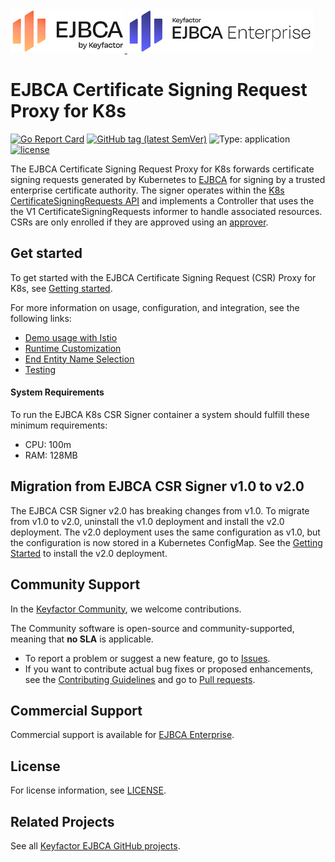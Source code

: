 <!--EJBCA Community logo -->
<a href="https://ejbca.org">
    <img src=".github/images/community-ejbca.png?raw=true)" alt="EJBCA logo" title="EJBCA" height="70" />
</a>
<!--EJBCA Enterprise logo -->
<a href="https://www.keyfactor.com/products/ejbca-enterprise/">
    <img src=".github/images/keyfactor-ejbca-enterprise.png?raw=true)" alt="EJBCA logo" title="EJBCA" height="70" />
</a>

# EJBCA Certificate Signing Request Proxy for K8s 

[![Go Report Card](https://goreportcard.com/badge/github.com/Keyfactor/ejbca-k8s-csr-signer)](https://goreportcard.com/report/github.com/Keyfactor/ejbca-k8s-csr-signer) [![GitHub tag (latest SemVer)](https://img.shields.io/github/v/tag/keyfactor/ejbca-k8s-csr-signer?label=release)](https://github.com/keyfactor/ejbca-k8s-csr-signer/releases) ![Type: application](https://img.shields.io/badge/Type-application-informational?style=flat-square) [![license](https://img.shields.io/github/license/keyfactor/ejbca-k8s-csr-signer.svg)]()

The EJBCA Certificate Signing Request Proxy for K8s forwards certificate signing requests generated by Kubernetes to [EJBCA](https://www.primekey.com/products/ejbca-enterprise/) for signing by a trusted enterprise certificate authority. The signer operates within the [K8s CertificateSigningRequests API](https://kubernetes.io/docs/reference/access-authn-authz/certificate-signing-requests/) and implements a Controller that uses the the V1 CertificateSigningRequests informer to handle associated resources. CSRs are only enrolled if they are approved using an [approver](https://github.com/kubernetes/kubernetes/tree/master/pkg/controller/certificates/approver).

## Get started

To get started with the EJBCA Certificate Signing Request (CSR) Proxy for K8s, see [Getting started](https://github.com/Keyfactor/ejbca-k8s-csr-signer/blob/main/docs/getting-started.md).

For more information on usage, configuration, and integration, see the following links:  
* [Demo usage with Istio](docs/istio-deployment.markdown)
* [Runtime Customization](docs/annotations.markdown)
* [End Entity Name Selection](docs/endentitynamecustomization.markdown)
* [Testing](docs/testing.markdown)

#### System Requirements

To run the EJBCA K8s CSR Signer container a system should fulfill these minimum requirements:

*   CPU: 100m     
*   RAM: 128MB
  
## Migration from EJBCA CSR Signer v1.0 to v2.0

The EJBCA CSR Signer v2.0 has breaking changes from v1.0. To migrate from v1.0 to v2.0, uninstall the v1.0 deployment and install the v2.0 deployment. The v2.0 deployment uses the same configuration as v1.0, but the configuration is now stored in a Kubernetes ConfigMap. See the [Getting Started](docs/getting-started.markdown) to install the v2.0 deployment.

## Community Support
In the [Keyfactor Community](https://www.keyfactor.com/community/), we welcome contributions. 

The Community software is open-source and community-supported, meaning that **no SLA** is applicable.

* To report a problem or suggest a new feature, go to [Issues](../../issues).
* If you want to contribute actual bug fixes or proposed enhancements, see the [Contributing Guidelines](CONTRIBUTING.md) and go to [Pull requests](../../pulls).

## Commercial Support

Commercial support is available for [EJBCA Enterprise](https://www.keyfactor.com/products/ejbca-enterprise/).

## License
For license information, see [LICENSE](LICENSE). 

## Related Projects
See all [Keyfactor EJBCA GitHub projects](https://github.com/orgs/Keyfactor/repositories?q=ejbca). 
